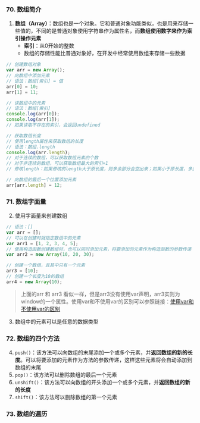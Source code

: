 ### 70. 数组简介
1. **数组（Array）**：数组也是一个对象。它和普通对象功能类似，也是用来存储一些值的，不同的是普通对象使用字符串作为属性名，而**数组使用数字来作为索引操作元素**
    - **索引**：从0开始的整数
    - 数组的存储性能比普通对象好，在开发中经常使用数组来存储一些数据

```js
// 创建数组对象
var arr = new Array();
// 向数组中添加元素
// 语法：数组[索引] = 值
arr[0] = 10;
arr[1] = 11;

// 读数组中的元素
// 语法：数组[索引]
console.log(arr[0]);
console.log(arr[1]);
// 如果读取不存在的索引，会返回undefined

// 获取数组长度
// 使用length属性来获取数组的长度
// 语法：数组.length
console.log(arr.length);
// 对于连续的数组，可以获取数组元素的个数
// 对于非连续的数组，可以获取数组最大的索引+1
// 修改length：如果修改的length大于原长度，则多余部分会空出来；如果小于原长度，多出的元素会被删除

// 向数组的最后一个位置添加元素
arr[arr.length] = 12;
```

### 71. 数组字面量
2. 使用字面量来创建数组
```js
// 语法：[]
var arr = [];
// 可以在创建时就指定数组中的元素
var arr1 = [1, 2, 3, 4, 5];
// 使用构造函数创建数组时，也可以同时添加元素，将要添加的元素作为构造函数的参数传递
var arr2 = new Array(10, 20, 30);

// 创建一个数组，且其中只有一个元素
arr3 = [10];
// 创建一个长度为10的数组
arr4 = new Array(10);
```
> 上面的arr 和 arr3 看似一样，但是arr3没有使用var声明，arr3实则为window的一个属性。使用var和不使用var的区别可以参照链接：[使用var和不使用var的区别](https://www.runoob.com/w3cnote/javascript-var-and-without-var.html)

3. 数组中的元素可以是任意的数据类型


### 72. 数组的四个方法
4. `push()`：该方法可以向数组的末尾添加一个或多个元素，并**返回数组的新的长度**。可以将要添加的元素作为方法的参数传递，这样这些元素将会自动添加到数组的末尾
5. `pop()`：该方法可以删除数组的最后一个元素
6. `unshift()`：该方法可以向数组的开头添加一个或多个元素，并**返回数组的新的长度**
7. `shift()`：该方法可以删除数组的第一个元素

### 73. 数组的遍历
